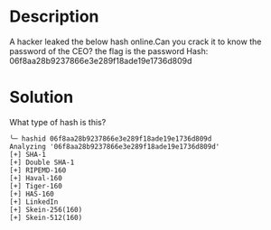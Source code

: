 # Description

A hacker leaked the below hash online.Can you crack it to know the password of the CEO? the flag is the password Hash: 06f8aa28b9237866e3e289f18ade19e1736d809d

# Solution


What type of hash is this?

```
╰─ hashid 06f8aa28b9237866e3e289f18ade19e1736d809d        
Analyzing '06f8aa28b9237866e3e289f18ade19e1736d809d'
[+] SHA-1 
[+] Double SHA-1 
[+] RIPEMD-160 
[+] Haval-160 
[+] Tiger-160 
[+] HAS-160 
[+] LinkedIn 
[+] Skein-256(160) 
[+] Skein-512(160) 
```

